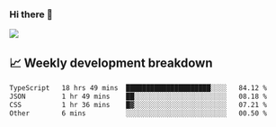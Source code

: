 ### Hi there 👋
<img align="center" src="https://github-readme-stats.vercel.app/api?username=Tumao727&show_icons=true&hide_title=true&theme=dracula" />


## 📈 Weekly development breakdown
<!--START_SECTION:waka-->

```txt
TypeScript   18 hrs 49 mins  █████████████████████░░░░   84.12 %
JSON         1 hr 49 mins    ██░░░░░░░░░░░░░░░░░░░░░░░   08.18 %
CSS          1 hr 36 mins    █▓░░░░░░░░░░░░░░░░░░░░░░░   07.21 %
Other        6 mins          ░░░░░░░░░░░░░░░░░░░░░░░░░   00.50 %
```

<!--END_SECTION:waka-->